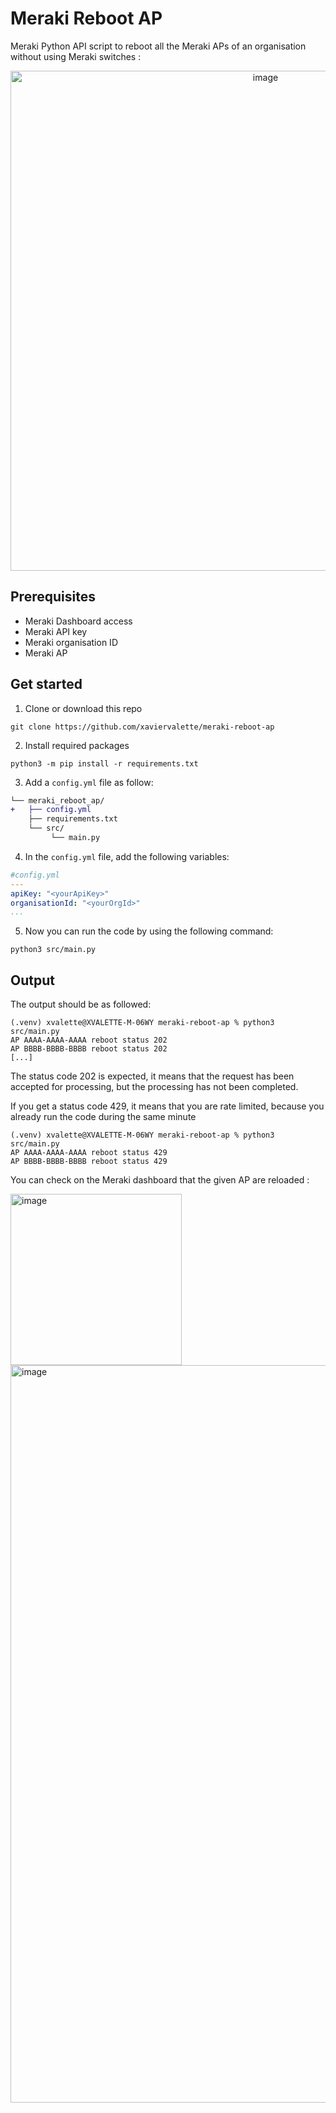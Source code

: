 # Meraki Reboot AP
 Meraki Python API script to reboot all the Meraki APs of an organisation without using Meraki switches :

<p align="center">
<img width="800" alt="image" src="https://github.com/user-attachments/assets/1a3707a2-5064-41a9-a433-6ab6bb526cf4" />
</p>

## Prerequisites
- Meraki Dashboard access
- Meraki API key
- Meraki organisation ID
- Meraki AP

## Get started
1. Clone or download this repo
```console
git clone https://github.com/xaviervalette/meraki-reboot-ap

```
2. Install required packages
```console
python3 -m pip install -r requirements.txt
```
3. Add a ```config.yml``` file as follow:
```diff
└── meraki_reboot_ap/
+   ├── config.yml
    ├── requirements.txt
    └── src/
         └── main.py  
```
4. In the ```config.yml``` file, add the following variables:
```yaml
#config.yml
---
apiKey: "<yourApiKey>"
organisationId: "<yourOrgId>"
...

```

5. Now you can run the code by using the following command:
```console
python3 src/main.py
```

## Output
The output should be as followed:
```console
(.venv) xvalette@XVALETTE-M-06WY meraki-reboot-ap % python3 src/main.py
AP AAAA-AAAA-AAAA reboot status 202
AP BBBB-BBBB-BBBB reboot status 202
[...]
```

The status code 202 is expected, it means that the request has been accepted for processing, but the processing has not been completed.

If you get a status code 429, it means that you are rate limited, because you already run the code during the same minute

```console
(.venv) xvalette@XVALETTE-M-06WY meraki-reboot-ap % python3 src/main.py
AP AAAA-AAAA-AAAA reboot status 429
AP BBBB-BBBB-BBBB reboot status 429
```

You can check on the Meraki dashboard that the given AP are reloaded :

<img width="274" alt="image" src="https://github.com/user-attachments/assets/e08ac407-be8a-4104-8316-ed918c44986e" />
<img width="1180" alt="image" src="https://github.com/user-attachments/assets/b7f80aeb-546e-4507-92fc-1078e36523f6" />



